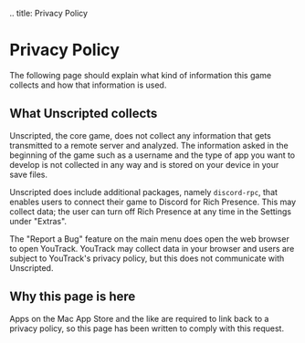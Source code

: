 .. title: Privacy Policy

# Privacy Policy
The following page should explain what kind of information this game collects and how that information is used.

## What Unscripted collects
Unscripted, the core game, does not collect any information that gets transmitted to a remote server and analyzed. The information asked in the beginning of the game such as a username and the type of app you want to develop is not collected in any way and is stored on your device in your save files.

Unscripted does include additional packages, namely `discord-rpc`, that enables users to connect their game to Discord for Rich Presence. This may collect data; the user can turn off Rich Presence at any time in the Settings under "Extras".

The "Report a Bug" feature on the main menu does open the web browser to open YouTrack. YouTrack may collect data in your browser and users are subject to YouTrack's privacy policy, but this does not communicate with Unscripted.

## Why this page is here
Apps on the Mac App Store and the like are required to link back to a privacy policy, so this page has been written to comply with this request.